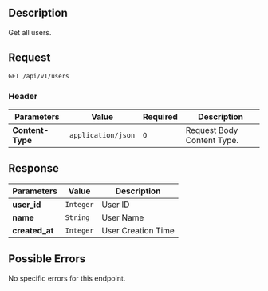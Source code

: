 ## Description

Get all users.

## Request

`GET /api/v1/users`

### Header

| Parameters       | Value              | Required | Description                |
| ---------------- | ------------------ | -------- | -------------------------- |
| **Content-Type** | `application/json` | `O`      | Request Body Content Type. |

## Response

| Parameters     | Value     | Description        |
| -------------- | --------- | ------------------ |
| **user_id**    | `Integer` | User ID            |
| **name**       | `String`  | User Name          |
| **created_at** | `Integer` | User Creation Time |

## Possible Errors

No specific errors for this endpoint.
